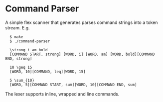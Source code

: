 # Command Parser

A simple flex scanner that generates parses command strings into a token stream.
E.g.

```
  $ make
  $ ./command-parser

  \strong i am bold
  [COMMAND START, strong] [WORD, i] [WORD, am] [WORD, bold][COMMAND END, strong]

  10 \geq 15
  [WORD, 10][COMMAND, leq][WORD, 15]  

  5 \sum_{10}
  [WORD, 5][COMMAND START, sum][WORD, 10][COMMAND END, sum]

```

The lexer supports inline, wrapped and line commands.
